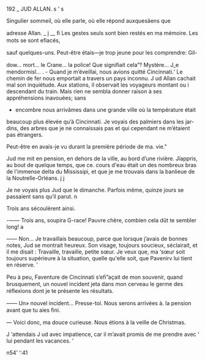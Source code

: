  

192 _ JUD ALLAN. s  ‘ s  

Singulier sommeil, où elle parle, où elle répond auxquesäens que 

adresse Allan. _ j __ ﬁ
Les gestes seuls sont bien restés en ma mémoire. Les mots se sont eﬁacés,

sauf quelques-uns. Peut-être étais—je trop jeune pour les comprendre: Gil-

dow... mort... le Crane... la police!
Que signiﬁait cela“? Mystère... J_e mendormisl... . -
Quand je m’éveillai, nous avions quitté Cincinnati.‘ Le chemin de fer
nous emportait a travers un pays inconnu.
J ud Allan cachait mal son inquiétude.
Aux stations, il observait les voyageurs montant ou i descendant du train.
Mais rien ne sembla donner raison à ses appréhensions inavouées; sans

* encombre nous arrivâmes dans une grande ville où la température était

beaucoup plus élevée qu’à Cincinnati. Je voyais des palmiers dans les jar-
dins, des arbres que je ne connaissais pas et qui cependant ne m’étaient pas
étrangers.

Peut-être en avais-je vu durant la première période de ma. vie."

Jud me mit en pension, en dehors de la ville, au bord d’une rivière.
Jïappris, au bout de quelque temps, que ce. cours d'eau était un des nombreux
bras de l'immense delta du Mississipi, et que je me trouvais dans la banlieue
de la Noutrelle-Orléans. j j

Je ne voyais plus Jud que le dimanche. Parfois même, quinze jours se
passaient sans qu’il parut. n

Trois ans sécoulèrent ainsi.

-—— Trois ans, soupira G-race! Pauvre chère, combien cela dût te sembler
long! a

—— Non... Je travaillais beaucoup, parce que lorsque j’avais de bonnes
notes, Jud se montrait heureux. Son visage, toujours soucieux, séclairait, et
il me disait : Travaille, travaille, petite sœur. Je veux que, ma ‘sœur soit
toujours supérieure à la situation, quelle qu'elle soit, que Pavenirv lui tient
en réserve. ’

Peu à peu, Faventure de Cincinnati s’eﬁ”açait de mon souvenir, quand
brusquement, un nouvel incident jeta dans mon cerveau le germe des
réﬂexions dont je te présente les résultats.

—— Un» nouvel incident... Presse-toi. Nous serons arrivées à. la pension
avant que tu aies ﬁni.

— Voici donc, ma douce curieuse. Nous étions à la veille de Christmas.

J ‘attendais J ud avec impatience, car il m’avait promis de me prendre avec
‘ lui pendant les vacances. ‘

  

 

n54’
‘:41

 

